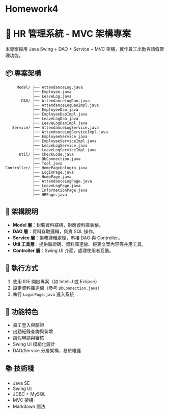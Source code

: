 # Homework4

# 🧱 HR 管理系統 - MVC 架構專案

本專案採用 Java Swing + DAO + Service + MVC 架構，實作員工出勤與請假管理功能。


## 📦 專案架構
```
     Model/ ├── AttendanceLog.java 
            ├── Employee.java 
            ├── LeaveLog.java
       DAO/ ├── AttendanceLogDao.java
            ├── AttendanceLogDaoImpl.java
            ├── EmployeeDao.java
            ├── EmployeeDaoImpl.java
            ├── LeaveLogDao.java
            ├── LeaveLogDaoImpl.java               
   Service/ ├── AttendanceLogService.java
            ├── AttendanceLogServiceImpl.java
            ├── EmployeeService.java
            ├── EmployeeServiceImpl.java
            ├── LeaveLogService.java
            ├── LeaveLogServiceImpl.java         
      Util/ ├── CheckCode.java
            ├── DbConnection.java
            ├── Tool.java        
Controller/ ├── HomePageUnlogin.java
            ├── LoginPage.java
            ├── HomePage.java
            ├── AttendanceLogPage.java
            ├── LeaveLogPage.java
            ├── InformationPage.java
            ├── HRPage.java
```

## 🧭 架構說明

- **Model 層**：封裝資料結構，對應資料庫表格。
- **DAO 層**：資料存取邏輯，負責 SQL 操作。
- **Service 層**：業務邏輯處理，串接 DAO 與 Controller。
- **Util 工具層**：提供驗證碼、資料庫連線、報表文案內容等共用工具。
- **Controller 層**：Swing UI 介面，處理使用者互動。

## 🚀 執行方式

1. 使用 IDE 開啟專案（如 IntelliJ 或 Eclipse）
2. 設定資料庫連線（參考 `DbConnection.java`）
3. 執行 `LoginPage.java` 進入系統

## 📌 功能特色

- 員工登入與驗證
- 出勤紀錄查詢與新增
- 請假申請與審核
- Swing UI 模組化設計
- DAO/Service 分層架構，易於維護

## 📚 技術棧

- Java SE
- Swing UI
- JDBC + MySQL
- MVC 架構
- Markdown 語法


